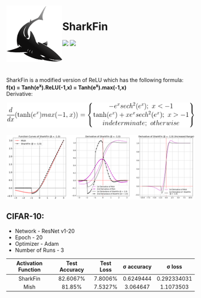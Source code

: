 <img align="left" width="150" height="150" src="logo/logo.png">

# SharkFin
<p align="left">
    <a href="LICENSE" alt="License">
        <img src="https://img.shields.io/badge/License-MIT-brightgreen.svg" /></a>
    <a href="http://hits.dwyl.io/digantamisra98/SharkFin" alt="HitCount">
        <img src="http://hits.dwyl.io/digantamisra98/SharkFin.svg" /></a>
</p>
<br>
<br>
<br>

SharkFin is a modified version of ReLU which has the following formula: 
<br>
**f(x) = Tanh(e<sup>x</sup>).ReLU(-1,x) = Tanh(e<sup>x</sup>).max(-1,x)**
<br>
Derivative: 
<div style="text-align:center"><img src ="assets/derivative.png"  width="500"/></div><br>
<div style="text-align:center"><img src ="assets/All.png"  width="1000"/></div>


## CIFAR-10:

- Network - ResNet v1-20
- Epoch - 20
- Optimizer - Adam
- Number of Runs - 3

|Activation Function|Test Accuracy|Test Loss|σ accuracy|σ loss|
|:---:|:---:|:---:|:---:|:---:|
|SharkFin|82.6067%|7.8006%|0.6249444|0.292334031|
|Mish|81.85%|7.5327%|3.064647|1.1073503|
